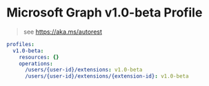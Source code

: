 # Microsoft Graph v1.0-beta Profile

> see https://aka.ms/autorest

``` yaml
profiles:
  v1.0-beta:
    resources: {}
    operations:
      /users/{user-id}/extensions: v1.0-beta
      /users/{user-id}/extensions/{extension-id}: v1.0-beta

```
